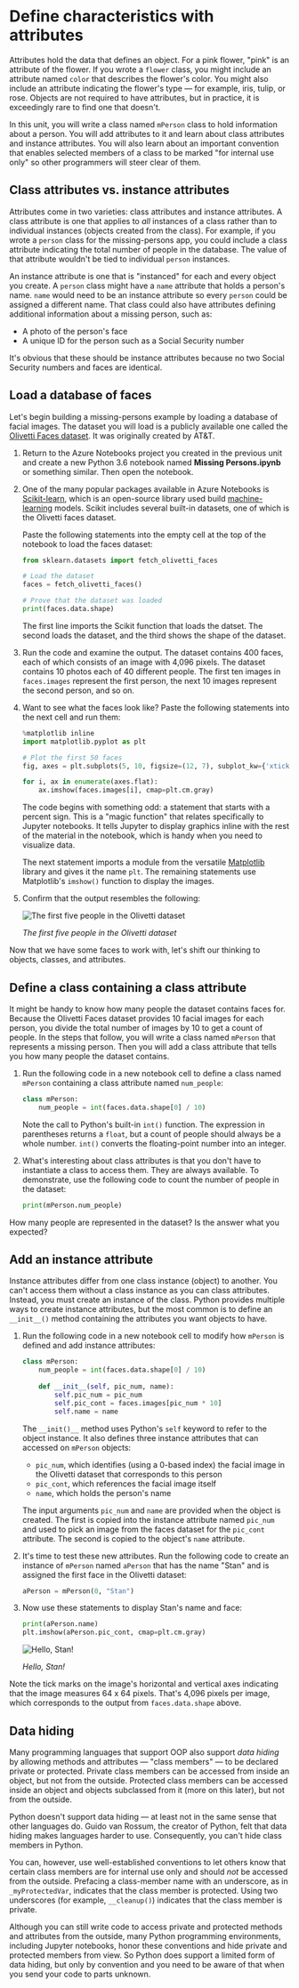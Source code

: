 # Define characteristics with attributes

Attributes hold the data that defines an object. For a pink flower, "pink" is an attribute of the flower. If you wrote a `flower` class, you might include an attribute named `color` that describes the flower's color. You might also include an attribute indicating the flower's type — for example, iris, tulip, or rose. Objects are not required to have attributes, but in practice, it is exceedingly rare to find one that doesn't.

In this unit, you will write a class named `mPerson` class to hold information about a person. You will add attributes to it and learn about class attributes and instance attributes. You will also learn about an important convention that enables selected members of a class to be marked "for internal use only" so other programmers will steer clear of them.

## Class attributes vs. instance attributes

Attributes come in two varieties: class attributes and instance attributes. A class attribute is one that applies to *all* instances of a class rather than to individual instances (objects created from the class). For example, if you wrote a `person` class for the missing-persons app, you could include a class attribute indicating the total number of people in the database. The value of that attribute wouldn't be tied to individual `person` instances.

An instance attribute is one that is "instanced" for each and every object you create. A `person` class might have a `name` attribute that holds a person's name. `name` would need to be an instance attribute so every `person` could be assigned a different name. That class could also have attributes defining additional information about a missing person, such as:

- A photo of the person's face
- A unique ID for the person such as a Social Security number

It's obvious that these should be instance attributes because no two Social Security numbers and faces are identical.

## Load a database of faces

Let's begin building a missing-persons example by loading a database of facial images. The dataset you will load is a publicly available one called the [Olivetti Faces dataset](https://scikit-learn.org/0.19/datasets/olivetti_faces.html). It was originally created by AT&T.

1. Return to the Azure Notebooks project you created in the previous unit and create a new Python 3.6 notebook named **Missing Persons.ipynb** or something similar. Then open the notebook.

1. One of the many popular packages available in Azure Notebooks is [Scikit-learn](https://scikit-learn.org/stable/index.html), which is an open-source library used build [machine-learning](https://en.wikipedia.org/wiki/Machine_learning) models. Scikit includes several built-in datasets, one of which is the Olivetti faces dataset.

	Paste the following statements into the empty cell at the top of the notebook to load the faces dataset:

	```python
	from sklearn.datasets import fetch_olivetti_faces
	
	# Load the dataset
	faces = fetch_olivetti_faces()

	# Prove that the dataset was loaded
	print(faces.data.shape)
	```

	The first line imports the Scikit function that loads the datset. The second loads the dataset, and the third shows the shape of the dataset.

1. Run the code and examine the output. The dataset contains 400 faces, each of which consists of an image with 4,096 pixels. The dataset contains 10 photos each of 40 different people. The first ten images in `faces.images` represent the first person, the next 10 images represent the second person, and so on.

1. Want to see what the faces look like? Paste the following statements into the next cell and run them:

	```python
	%matplotlib inline
	import matplotlib.pyplot as plt
	
	# Plot the first 50 faces
	fig, axes = plt.subplots(5, 10, figsize=(12, 7), subplot_kw={'xticks': [], 'yticks': []})
	
	for i, ax in enumerate(axes.flat):
	    ax.imshow(faces.images[i], cmap=plt.cm.gray)
	```

	The code begins with something odd: a statement that starts with a percent sign. This is a "magic function" that relates specifically to Jupyter notebooks. It tells Jupyter to display graphics inline with the rest of the material in the notebook, which is handy when you need to visualize data.

	The next statement imports a module from the versatile [Matplotlib](https://matplotlib.org/) library and gives it the name `plt`. The remaining statements use Matplotlib's `imshow()` function to display the images.

1. Confirm that the output resembles the following:

	![The first five people in the Olivetti dataset](media/show-faces.png)

	_The first five people in the Olivetti dataset_

Now that we have some faces to work with, let's shift our thinking to objects, classes, and attributes.

## Define a class containing a class attribute

It might be handy to know how many people the dataset contains faces for. Because the Olivetti Faces dataset provides 10 facial images for each person, you divide the total number of images by 10 to get a count of people. In the steps that follow, you will write a class named `mPerson` that represents a missing person. Then you will add  a class attribute that tells you how many people the dataset contains.

1. Run the following code in a new notebook cell to define a class named `mPerson` containing a class attribute named `num_people`:

	```python
	class mPerson:
	    num_people = int(faces.data.shape[0] / 10)
	```

	Note the call to Python's built-in `int()` function. The expression in parentheses returns a `float`, but a count of people should always be a whole number. `int()` converts the floating-point number into an integer.

1. What's interesting about class attributes is that you don't have to instantiate a class to access them. They are always available. To demonstrate, use the following code to count the number of people in the dataset:

	```python
	print(mPerson.num_people)
	```

How many people are represented in the dataset? Is the answer what you expected?

## Add an instance attribute

Instance attributes differ from one class instance (object) to another. You can't access them without a class instance as you can class attributes. Instead, you must create an instance of the class. Python provides multiple ways to create instance attributes, but the most common is to define an `__init__()` method containing the attributes you want objects to have.

1. Run the following code in a new notebook cell to modify how `mPerson` is defined and add instance attributes:

	```python
	class mPerson:
	    num_people = int(faces.data.shape[0] / 10)
	    
	    def __init__(self, pic_num, name):
	        self.pic_num = pic_num
	        self.pic_cont = faces.images[pic_num * 10]
	        self.name = name
	```

	The `__init()__` method uses Python's `self` keyword to refer to the object instance. It also defines three instance attributes that can accessed on `mPerson` objects:

	- `pic_num`, which identifies (using a 0-based index) the facial image in the Olivetti dataset that corresponds to this person
	- `pic_cont`, which references the facial image itself
	- `name`, which holds the person's name

	The input arguments `pic_num` and `name` are provided when the object is created. The first is copied into the instance attribute named `pic_num` and used to pick an image from the faces dataset for the `pic_cont` attribute. The second is copied to the object's `name` attribute.

1. It's time to test these new attributes. Run the following code to create an instance of `mPerson` named `aPerson` that has the name "Stan" and is assigned the first face in the Olivetti dataset:

	```python
	aPerson = mPerson(0, "Stan")
	```

1. Now use these statements to display Stan's name and face:

	```python
	print(aPerson.name)
	plt.imshow(aPerson.pic_cont, cmap=plt.cm.gray)
	```

	![Hello, Stan!](media/stans-face.png)

	_Hello, Stan!_

Note the tick marks on the image's horizontal and vertical axes indicating that the image measures 64 x 64 pixels. That's 4,096 pixels per image, which corresponds to the output from `faces.data.shape` above. 

## Data hiding

Many programming languages that support OOP also support *data hiding* by allowing methods and attributes — "class members" — to be declared private or protected. Private class members can be accessed from inside an object, but not from the outside. Protected class members can be accessed inside an object and objects subclassed from it (more on this later), but not from the outside.

Python doesn't support data hiding — at least not in the same sense that other languages do. Guido van Rossum, the creator of Python, felt that data hiding makes languages harder to use. Consequently, you can't hide class members in Python.

You can, however, use well-established conventions to let others know that certain class members are for internal use only and should *not* be accessed from the outside. Prefacing a class-member name with an underscore, as in `_myProtectedVar`, indicates that the class member is protected. Using two underscores (for example, `__cleanup()`) indicates that the class member is private.

Although you can still write code to access private and protected methods and attributes from the outside, many Python programming environments, including Jupyter notebooks, honor these conventions and hide private and protected members from view. So Python does support a limited form of data hiding, but only by convention and you need to be aware of that when you send your code to parts unknown.